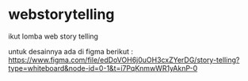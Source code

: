 # webstorytelling
ikut lomba web story telling

untuk desainnya ada di figma berikut : https://www.figma.com/file/edDoVOH6j0uOH3cxZYerDG/story-telling?type=whiteboard&node-id=0-1&t=i7PqKnmwWR1yAknP-0
